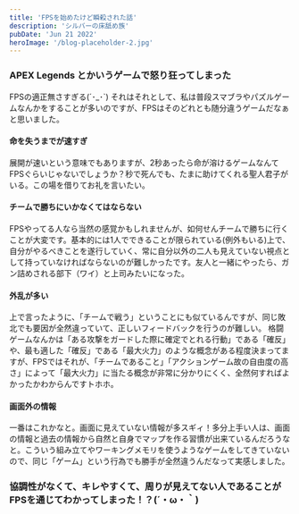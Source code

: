 ```yaml
---
title: 'FPSを始めたけど瞬殺された話'
description: 'シルバーの床舐め族'
pubDate: 'Jun 21 2022'
heroImage: '/blog-placeholder-2.jpg'
---
```


### APEX Legends とかいうゲームで怒り狂ってしまった

FPSの適正無さすぎる(´･_･`)
それはそれとして、私は普段スマブラやパズルゲームなんかをすることが多いのですが、FPSはそのどれとも随分違うゲームだなぁと思いました。

#### 命を失うまでが速すぎ

展開が速いという意味でもありますが、2秒あったら命が溶けるゲームなんてFPSぐらいじゃないでしょうか？秒で死んでも、たまに助けてくれる聖人君子がいる。この場を借りてお礼を言いたい。

#### チームで勝ちにいかなくてはならない

FPSやってる人なら当然の感覚かもしれませんが、如何せんチームで勝ちに行くことが大変です。基本的には1人でできることが限られている(例外もいる)上で、自分がやるべきことを遂行していく、常に自分以外の二人も見えていない視点として持っていなければならないのが難しかったです。友人と一緒にやったら、ガン詰めされる部下（ワイ）と上司みたいになった。

#### 外乱が多い

上で言ったように、「チームで戦う」ということにも似ているんですが、同じ敗北でも要因が全然違っていて、正しいフィードバックを行うのが難しい。
格闘ゲームなんかは「ある攻撃をガードした際に確定でとれる行動」である「確反」や、最も適した「確反」である「最大火力」のような概念がある程度決まってますが、FPSではそれが、「チームであること」「アクションゲーム故の自由度の高さ」によって「最大火力」に当たる概念が非常に分かりにくく、全然何すればよかったかわからんですトホホ。

#### 画面外の情報
一番はこれかなと。画面に見えていない情報が多スギィ！多分上手い人は、画面の情報と過去の情報から自然と自身でマップを作る習慣が出来ているんだろうなと。こういう組み立てやワーキングメモリを使うようなゲームをしてきていないので、同じ「ゲーム」という行為でも勝手が全然違うんだなって実感しました。

### 協調性がなくて、キレやすくて、周りが見えてない人であることがFPSを通じてわかってしまった！？(´・ω・｀)